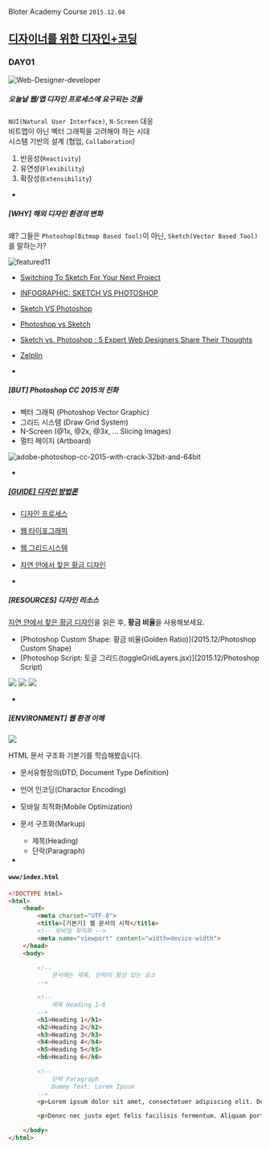 Bloter Academy Course `2015.12.04`
## [디자이너를 위한 디자인+코딩](http://www.bloteracademy.net/course/6681)

### DAY01

![Web-Designer-developer](https://ygwebdesign-yarivgurfinkelwe.netdna-ssl.com/wp-content/uploads/2015/09/Web-design-and-development-process-Yariv-Gurfinkel-%C2%A6-Web-Designer-developer.jpg)

##### 오늘날 웹/앱 디자인 프로세스에 요구되는 것들


`NUI(Natural User Interface)`, `N-Screen` 대응<br>
비트맵이 아닌 벡터 그래픽을 고려해야 하는 시대<br>
시스템 기반의 설계 (협업, `Collaboration`)


1. 반응성(`Reactivity`)
1. 유연성(`Flexibility`)
1. 확장성(`Extensibility`)

-

##### [WHY] 해외 디자인 환경의 변화

왜? 그들은 `Photoshop(Bitmap Based Tool)`이 아닌, `Sketch(Vector Based Tool)`를 말하는가?

![featured11](http://netdna.webdesignerdepot.com/uploads/2015/03/featured11.jpg)

- [Switching To Sketch For Your Next Project](http://www.newmediacampaigns.com/blog/switching-to-sketch-for-your-project)
- [INFOGRAPHIC: SKETCH VS PHOTOSHOP](http://www.webdesignerdepot.com/2015/03/infographic-sketch-vs-photoshop/)
- [Sketch VS Photoshop](http://blog.mengto.com/sketch-vs-photoshop/)
- [Photoshop vs Sketch](http://photoshopsecrets.tumblr.com/post/100218629171/photoshop-vs-sketch)
- [Sketch vs. Photoshop : 5 Expert Web Designers Share Their Thoughts](http://www.1stwebdesigner.com/sketch-vs-photoshop/)
- [Zelplin](https://zeplin.io/features.html#designer)

-

##### [BUT] Photoshop CC 2015의 진화

- 벡터 그래픽 (Photoshop Vector Graphic)
- 그리드 시스템 (Draw Grid System)
- N-Screen (@1x, @2x, @3x, ... Slicing Images)
- 멀티 페이지 (Artboard)

![adobe-photoshop-cc-2015-with-crack-32bit-and-64bit](http://www.alihow.com/wp-content/uploads/2015/11/adobe-photoshop-cc-2015-with-crack-32bit-and-64bit.jpeg)

-

##### [[GUIDE] 디자인 방법론](https://github.com/yamoo9/PSD2HTML-CSS/wiki)

- [디자인 프로세스](https://github.com/yamoo9/PSD2HTML-CSS/wiki/%EB%94%94%EC%9E%90%EC%9D%B8-%ED%94%84%EB%A1%9C%EC%84%B8%EC%8A%A4)
- [웹 타이포그래피](https://github.com/yamoo9/PSD2HTML-CSS/wiki/%EC%9B%B9-%ED%83%80%EC%9D%B4%ED%8F%AC%EA%B7%B8%EB%9E%98%ED%94%BC)
- [웹 그리드시스템](https://github.com/yamoo9/PSD2HTML-CSS/wiki/%EC%9B%B9-%EA%B7%B8%EB%A6%AC%EB%93%9C-%EC%8B%9C%EC%8A%A4%ED%85%9C)
- [자연 안에서 찾은 황금 디자인](https://github.com/yamoo9/PSD2HTML-CSS/wiki/%EC%9E%90%EC%97%B0-%EC%95%88%EC%97%90%EC%84%9C-%EC%B0%BE%EC%9D%80-%ED%99%A9%EA%B8%88-%EB%94%94%EC%9E%90%EC%9D%B8)

-

##### [RESOURCES] 디자인 리소스

[자연 안에서 찾은 황금 디자인](https://github.com/yamoo9/PSD2HTML-CSS/wiki/%EC%9E%90%EC%97%B0-%EC%95%88%EC%97%90%EC%84%9C-%EC%B0%BE%EC%9D%80-%ED%99%A9%EA%B8%88-%EB%94%94%EC%9E%90%EC%9D%B8)을 읽은 후, **황금 비율**을 사용해보세요.

- [Photoshop Custom Shape: 황금 비율(Golden Ratio)](2015.12/Photoshop Custom Shape)
- [Photoshop Script: 토글 그리드(toggleGridLayers.jsx)](2015.12/Photoshop Script)

![](https://i.ytimg.com/vi/I2kNf7jnQxU/maxresdefault.jpg)
![](http://www.pencilscoop.com/public/uploads/images/2014/03/golden-design-step3.jpg)
![](http://assets.pencilscoop.com/public/uploads/images/golden-ratio-hero_large.jpg)

-

##### [ENVIRONMENT] 웹 환경 이해

![](http://lghttp.nex.nexcesscdn.net/803313/static/images/blog/2014-11/skitch.jpg)

HTML 문서 구조화 기본기를 학습해봤습니다.

- 문서유형정의(DTD, Document Type Definition)
- 언어 인코딩(Charactor Encoding)
- 모바일 최적화(Mobile Optimization)
- 문서 구조화(Markup)
	- 제목(Heading)
	- 단락(Paragraph)

-

#### `www/index.html`
```html
<!DOCTYPE html>
<html>
	<head>
		<meta charset="UTF-8">
		<title>[기본기] 웹 문서의 시작</title>
		<!-- 모바일 최적화 -->
		<meta name="viewport" content="width=device-width">
	</head>
	<body>

		<!--
			문서에는 제목, 단락이 항상 있는 요소
		-->

		<!--
			제목 Heading 1-6
		-->
		<h1>Heading 1</h1>
		<h2>Heading 2</h2>
		<h3>Heading 3</h3>
		<h4>Heading 4</h4>
		<h5>Heading 5</h5>
		<h6>Heading 6</h6>

		<!--
			단락 Paragraph
			Dummy Text: Lorem Ipsum
		-->
		<p>Lorem ipsum dolor sit amet, consectetuer adipiscing elit. Donec odio. Quisque volutpat mattis eros. Nullam malesuada erat ut turpis. Suspendisse urna nibh, viverra non, semper suscipit, posuere a, pede.</p>

		<p>Donec nec justo eget felis facilisis fermentum. Aliquam porttitor mauris sit amet orci. Aenean dignissim pellentesque felis.</p>

	</body>
</html>
```